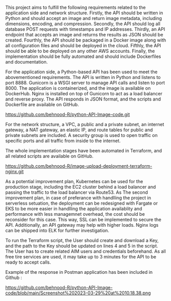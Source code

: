 This project aims to fulfill the following requirements related to the application side and network structure. 
Firstly, the API should be written in Python and should accept an image and return image metadata, including dimensions, encoding, and compression. 
Secondly, the API should log all database POST requests with timestamps and IP addresses. 
Thirdly, an API endpoint that accepts an image and returns the results as JSON should be created. 
Fourthly, the API should be packaged in a Docker image along with all configuration files and should be deployed in the cloud. 
Fifthly, the API should be able to be deployed on any other AWS accounts. 
Finally, the implementation should be fully automated and should include Dockerfiles and documentation.

For the application side, a Python-based API has been used to meet the abovementioned requirements. 
The API is written in Python and listens to port 8888. Gunicorn is a WSGI server to manage API calls and listen to port 8000. 
The application is containerized, and the image is available on DockerHub. 
Nginx is installed on top of Gunicorn to act as a load balancer and reverse proxy. 
The API responds in JSON format, and the scripts and Dockerfile are available on GitHub.

https://github.com/behnood-R/python-API-Image-code.git


For the network structure, a VPC, a public and a private subnet, an internet gateway, a NAT gateway, an elastic IP, and route tables for public and private subnets are included. 
A security group is used to open traffic on specific ports and all traffic from inside to the internet. 

The whole implementation stages have been automated in Terraform, and all related scripts are available on GitHub.

https://github.com/behnood-R/image-upload-deployment-terraform-nginx.git

As a potential improvement plan, Kubernetes can be used for the production stage, including the EC2 cluster behind a load balancer and passing the traffic to the load balancer via Route53. 
As The second improvement plan, in case of preferance with handlling the project in serverless setuation, the deployment can be redesigned with Fargate or EKS to be more easier in handlling the application availablity and performance with less managemnet overhead, the cost should be reconsider for this case.
This way, SSL can be implemented to secure the API. Additionally, an API gateway may help with higher loads. Nginx logs can be shipped into ELK for further investigation.

To run the Terraform script, the User should create and download a Key, and the path to the Key should be updated on lines 4 and 5 in the script. 
The User has to create related AIM users and credentials beforehand. As all free tire services are used, it may take up to 3 minutes for the API to be ready to accept calls.

Example of the response in Postman application has been included in Github :

https://github.com/behnood-R/python-API-Image-code/blob/main/Screenshot%202023-03-29%20at%2010.18.38.png

